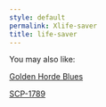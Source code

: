 ```yaml
---
style: default
permalink: Xlife-saver
title: life-saver
---
```

You may also like:

[Golden Horde Blues](http://scp-wiki.net/golden-horde-blues)

[SCP-1789](http://scp-wiki.net/scp-1789)
